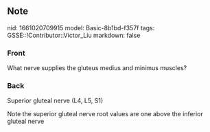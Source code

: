 ## Note
nid: 1661020709915
model: Basic-8b1bd-f357f
tags: GSSE::!Contributor::Victor_Liu
markdown: false

### Front
What nerve supplies the gluteus medius and minimus muscles?

### Back
Superior gluteal nerve (L4, L5, S1)
<div>
  Note the superior gluteal nerve root values are one above the
  inferior gluteal nerve
</div>
